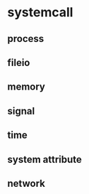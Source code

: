 # systemcall  
## process  

## fileio  

## memory  

## signal  

## time  

## system attribute  

## network  

